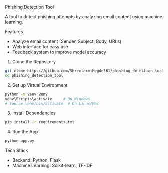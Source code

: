 Phishing Detection Tool

A tool to detect phishing attempts by analyzing email content using machine learning.

Features

- Analyze email content (Sender, Subject, Body, URLs)
- Web interface for easy use
- Feedback system to improve model accuracy

1. Clone the Repository

```bash
git clone https://github.com/ShreelaxmiHegde561/phishing_detection_tool.git
cd phishing_detection_tool
```

2. Set up Virtual Environment

```bash
python -m venv venv
venv\Scripts\activate     # On Windows
# source venv/bin/activate  # On Linux/Mac
```

3. Install Dependencies

```bash
pip install -r requirements.txt
```

4. Run the App

```bash
python app.py
```

Tech Stack

- Backend: Python, Flask  
- Machine Learning: Scikit-learn, TF-IDF
